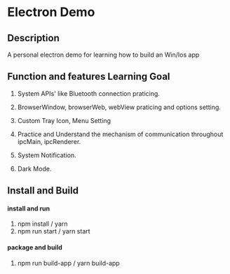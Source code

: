 # Electron Demo
## Description
A personal electron demo for learning how to build an Win/Ios app



## Function and features Learning Goal
1. System APIs' like Bluetooth connection praticing.
2. BrowserWindow, browserWeb, webView praticing and options setting.
3. Custom Tray Icon, Menu Setting
4. Practice and Understand the mechanism of communication throughout ipcMain, ipcRenderer.

4. System Notification.
5. Dark Mode.



## Install and Build
#### install and run
1. npm install / yarn
2. npm run start / yarn start



#### package and build
1. npm run build-app / yarn build-app
